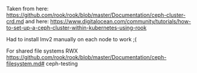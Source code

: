 Taken from here: https://github.com/rook/rook/blob/master/Documentation/ceph-cluster-crd.md
and here: https://www.digitalocean.com/community/tutorials/how-to-set-up-a-ceph-cluster-within-kubernetes-using-rook

Had to install lmv2 manually on each node to work ;(

For shared file systems RWX
https://github.com/rook/rook/blob/master/Documentation/ceph-filesystem.md# ceph-testing
